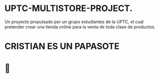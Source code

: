 # UPTC-MULTISTORE-PROJECT.
Un proyecto propulsado por un grupo estudiantes de la UPTC, el cual pretender crear una tienda online para la venta de toda clase de productos.


# CRISTIAN ES UN PAPASOTE
# 🥴